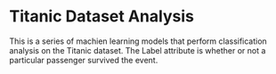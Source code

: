 # Titanic Dataset Analysis
This is a series of machien learning models that perform classification analysis on the Titanic dataset.
The Label attribute is whether or not a particular passenger survived the event.